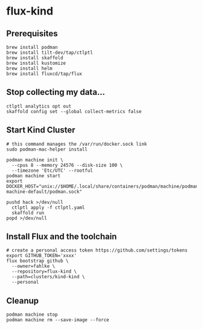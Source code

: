 # flux-kind

## Prerequisites

```
brew install podman
brew install tilt-dev/tap/ctlptl
brew install skaffold
brew install kustomize
brew install helm
brew install fluxcd/tap/flux
```

## Stop collecting my data...

```
ctlptl analytics opt out
skaffold config set --global collect-metrics false
```

## Start Kind Cluster

```
# this command manages the /var/run/docker.sock link
sudo podman-mac-helper install

podman machine init \
  --cpus 8 --memory 24576 --disk-size 100 \
  --timezone 'Etc/UTC' --rootful
podman machine start
export DOCKER_HOST="unix://$HOME/.local/share/containers/podman/machine/podman-machine-default/podman.sock"

pushd hack >/dev/null
  ctlptl apply -f ctlptl.yaml
  skaffold run
popd >/dev/null
```

## Install Flux and the toolchain

```
# create a personal access token https://github.com/settings/tokens
export GITHUB_TOKEN='xxxx'
flux bootstrap github \
  --owner=fahlke \
  --repository=flux-kind \
  --path=clusters/kind-kind \
  --personal
```

## Cleanup

```
podman machine stop
podman machine rm --save-image --force
```
